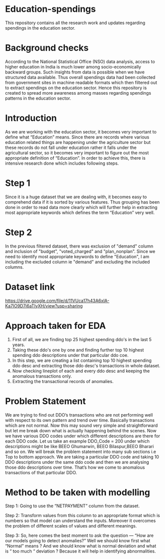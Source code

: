 # Education-spendings
This repository contains all the research work and updates regarding spendings in the education sector. 

# Background checks
According to the National Statistical Office (NSO) data analysis, access to higher education in India is much lower among socio-economically backward groups. Such insights from data is possible when we have structured data available. Thus overall spendings data had been collected from government sites in machine readable formats which then filtered out to extract spendings on the education sector. Hence this repository is created to spread more awareness among masses regarding  spendings patterns in the education sector. 

# Introduction
As we are working with the education sector, it becomes very important to define what “Education” means. Since there are records where various education related things are happening under the agriculture sector but these records do not fall under education rather it falls under the agricultural sector, so it becomes very important to figure out the most appropriate definition of “Education”. In order to achieve this, there is intensive research done which includes following steps.

# Step 1
Since it is a huge dataset that we are dealing with, it becomes easy to comprehend data if it is sorted by various features. Thus grouping has been done in order to read data more clearly which will further help in extracting most appropriate keywords which defines the term “Education” very well. 

# Step 2
In the previous filtered dataset, there was exclusion of "demand" column and inclusion of "budget", "voted_charged" and "plan_nonplan". Since we need to identify most appropriate keywords to define "Education", I am including the excluded column ie "demand" and excluding the included columns. 

# Dataset link
https://drive.google.com/file/d/11VUca17h43A6xlA-Ka7IO9D7i6aTIyXH/view?usp=sharing

# Approach taken for EDA
1. First of all, we are finding top 25 highest spending ddo's in the last 5 years.
2. Taking these ddo's one by one and finding further top 10 highest spending ddo descriptions under that particular ddo coe.
3. In this step, we are creating a list containing top 10 highest spending ddo desc and extracting those ddo desc's transactions in whole dataset.
4. Now checking lineplot of each and every ddo desc and keeping the anomalous transactions only.
5. Extracting the transactional records of anomalies.

# Problem Statement
We are trying to find out DDO’s transactions who are not performing well with respect to its own pattern and trend over time. Basically transactions which are not normal. Now this may sound very simple and straightforward but let me break down what is actually happening behind the scenes. 
Now we have various DDO codes under which different descriptions are there for each DDO code. Let us take an example DDO_Code = 200 under which descriptions might be like BEEO Ghumarwin, BEEO Bilaspur,BEEO Bharari and so on. We will break the problem statement into many sub sections i.e Top to bottom approach. We are taking a particular DDO code and taking 10 DDO descriptions under the same ddo code and then we are analysing those ddo descriptions over time. That’s how we come to anomalous transactions of that particular DDO. 

# Method to be taken with modelling
Step 1: Going to use the “NETPAYMENT” column from the dataset. 

Step 2:  Transform values from this column to an appropriate format which is numbers so that model can understand the inputs. Moreover it overcomes the problem of different scales of values and different meanings. 

Step 3: So, here comes the best moment to ask the question — “How are our models going to detect anomalies?”
Well we should know first what “Normal” means ?
And we should know what is normal deviation and what is “ too much “ deviation ? Because it will help in identifying abnormalities. 
